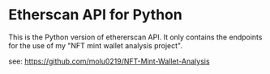 # Etherscan API for Python

This is the Python version of ethererscan API.
It only contains the endpoints for the use of my "NFT mint wallet analysis project".

see: https://github.com/molu0219/NFT-Mint-Wallet-Analysis

